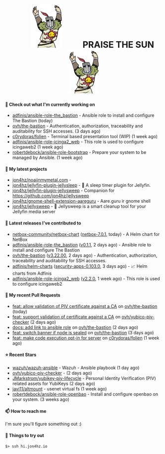 <h1 align="center">
  <img src="./assets/praise-the-sun.gif" width="100" alt="PRAISE THE SUN" style="margin: 0 60px;"/>
  PRAISE THE SUN
  <img src="./assets/praise-the-sun.gif" width="100" alt="PRAISE THE SUN" style="margin: 0 60px;"/>
</h1>

#### 👷 Check out what I'm currently working on

- [adfinis/ansible-role-the_bastion](https://github.com/adfinis/ansible-role-the_bastion) - Ansible role to install and configure The Bastion (today)
- [ovh/the-bastion](https://github.com/ovh/the-bastion) - Authentication, authorization, traceability and auditability for SSH accesses. (3 days ago)
- [c0rydoras/folien](https://github.com/c0rydoras/folien) - Terminal based presentation tool (WIP) (1 week ago)
- [adfinis/ansible-role-icinga2_web](https://github.com/adfinis/ansible-role-icinga2_web) - This role is used to configure icingaweb2 (1 week ago)
- [robertdebock/ansible-role-bootstrap](https://github.com/robertdebock/ansible-role-bootstrap) - Prepare your system to be managed by Ansible. (1 week ago)

#### 🌱 My latest projects

- [jon4hz/noaiinmymetal.com](https://github.com/jon4hz/noaiinmymetal.com) - 
- [jon4hz/jellyfin-plugin-jellysleep](https://github.com/jon4hz/jellyfin-plugin-jellysleep) - 🌙 A sleep timer plugin for Jellyfin.
- [jon4hz/jellyfin-plugin-jellysweep](https://github.com/jon4hz/jellyfin-plugin-jellysweep) - Companion for https://github.com/jon4hz/jellysweep
- [jon4hz/gnome-shell-extension-aareguru](https://github.com/jon4hz/gnome-shell-extension-aareguru) - Aare.guru ir gnome shell
- [jon4hz/jellysweep](https://github.com/jon4hz/jellysweep) - 🧹 Jellysweep is a smart cleanup tool for your Jellyfin media server

#### 🔭 Latest releases I've contributed to

- [netbox-community/netbox-chart](https://github.com/netbox-community/netbox-chart) ([netbox-7.0.1](https://github.com/netbox-community/netbox-chart/releases/tag/netbox-7.0.1), today) - A Helm chart for NetBox
- [adfinis/ansible-role-the_bastion](https://github.com/adfinis/ansible-role-the_bastion) ([v0.1.1](https://github.com/adfinis/ansible-role-the_bastion/releases/tag/v0.1.1), 2 days ago) - Ansible role to install and configure The Bastion
- [ovh/the-bastion](https://github.com/ovh/the-bastion) ([v3.22.00](https://github.com/ovh/the-bastion/releases/tag/v3.22.00), 2 days ago) - Authentication, authorization, traceability and auditability for SSH accesses.
- [adfinis/helm-charts](https://github.com/adfinis/helm-charts) ([security-apps-0.103.0](https://github.com/adfinis/helm-charts/releases/tag/security-apps-0.103.0), 3 days ago) - 📈 Helm charts from Adfinis
- [adfinis/ansible-role-icinga2_web](https://github.com/adfinis/ansible-role-icinga2_web) ([v2.2.0](https://github.com/adfinis/ansible-role-icinga2_web/releases/tag/v2.2.0), 1 week ago) - This role is used to configure icingaweb2

#### 🔨 My recent Pull Requests

- [feat: allow validation of PIV certificate against a CA](https://github.com/ovh/the-bastion/pull/589) on [ovh/the-bastion](https://github.com/ovh/the-bastion) (today)
- [feat: support validation of certificate against a CA](https://github.com/ovh/yubico-piv-checker/pull/9) on [ovh/yubico-piv-checker](https://github.com/ovh/yubico-piv-checker) (2 days ago)
- [docs: add link to ansible role](https://github.com/ovh/the-bastion/pull/588) on [ovh/the-bastion](https://github.com/ovh/the-bastion) (2 days ago)
- [feat: switch banner if node is sealed](https://github.com/ovh/the-bastion/pull/586) on [ovh/the-bastion](https://github.com/ovh/the-bastion) (3 days ago)
- [feat: make code execution opt-in for server](https://github.com/c0rydoras/folien/pull/19) on [c0rydoras/folien](https://github.com/c0rydoras/folien) (1 week ago)

#### ⭐ Recent Stars

- [wazuh/wazuh-ansible](https://github.com/wazuh/wazuh-ansible) - Wazuh - Ansible playbook (1 day ago)
- [ovh/yubico-piv-checker](https://github.com/ovh/yubico-piv-checker) -  (2 days ago)
- [JMarkstrom/yubikey-piv-lifecycle](https://github.com/JMarkstrom/yubikey-piv-lifecycle) - Personal Identity Verification (PIV) related assets for YubiKeys (2 days ago)
- [javi11/altmount](https://github.com/javi11/altmount) - usenet virtual fs (1 week ago)
- [robertdebock/ansible-role-openbao](https://github.com/robertdebock/ansible-role-openbao) - Install and configure openbao on your system. (3 weeks ago)

#### 📫 How to reach me
I'm sure you'll figure something out :)

#### 👀 Things to try out
```
$> ssh hi.jon4hz.io
```
